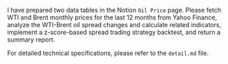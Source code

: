 I have prepared two data tables in the Notion `Oil Price` page. Please fetch WTI and Brent monthly prices for the last 12 months from Yahoo Finance, analyze the WTI-Brent oil spread changes and calculate related indicators, implement a z-score-based spread trading strategy backtest, and return a summary report.

For detailed technical specifications, please refer to the `detail.md` file.

